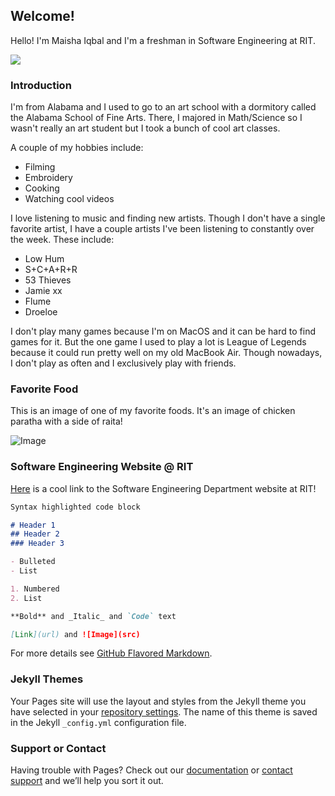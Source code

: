 ## Welcome!

Hello! I'm Maisha Iqbal and I'm a freshman in Software Engineering at RIT. 

![](https://cdn.discordapp.com/attachments/112616606735024128/738904724115292180/image0.gif)

### Introduction

I'm from Alabama and I used to go to an art school with a dormitory called the Alabama School of Fine Arts. There, I majored in Math/Science so I wasn't really an art student but I took a bunch of cool art classes. 

A couple of my hobbies include:
- Filming
- Embroidery
- Cooking
- Watching cool videos

I love listening to music and finding new artists. Though I don't have a single favorite artist, I have a couple artists I've been listening to constantly over the week. 
These include: 
- Low Hum
- S+C+A+R+R
- 53 Thieves 
- Jamie xx
- Flume
- Droeloe 

I don't play many games because I'm on MacOS and it can be hard to find games for it. But the one game I used to play a lot is League of Legends because it could run pretty well on my old MacBook Air. Though nowadays, I don't play as often and I exclusively play with friends. 

### Favorite Food

This is an image of one of my favorite foods. It's an image of chicken paratha with a side of raita! 

![Image](https://www.archanaskitchen.com/images/archanaskitchen/0-Affiliate-Articles/Breakfast_Plate_Preethi_Kitchen_Appliances_Lehsun_Pudina_Chutney_Aloo_Paratha_Tomato_Onion_Tadka_Raita_Recipe-1-2.jpg)


### Software Engineering Website @ RIT

[Here](http://www.se.rit.edu/) is a cool link to the Software Engineering Department website at RIT!



```markdown
Syntax highlighted code block

# Header 1
## Header 2
### Header 3

- Bulleted
- List

1. Numbered
2. List

**Bold** and _Italic_ and `Code` text

[Link](url) and ![Image](src)
```

For more details see [GitHub Flavored Markdown](https://guides.github.com/features/mastering-markdown/).

### Jekyll Themes

Your Pages site will use the layout and styles from the Jekyll theme you have selected in your [repository settings](https://github.com/mi4404/mi4404-introduction/settings). The name of this theme is saved in the Jekyll `_config.yml` configuration file.

### Support or Contact

Having trouble with Pages? Check out our [documentation](https://docs.github.com/categories/github-pages-basics/) or [contact support](https://github.com/contact) and we’ll help you sort it out.
